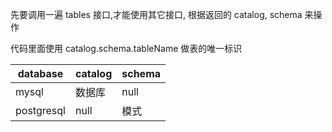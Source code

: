 先要调用一遍 tables 接口,才能使用其它接口, 根据返回的 catalog, schema  来操作

代码里面使用 catalog.schema.tableName 做表的唯一标识 

|database | catalog | schema | 
|--------|-----------|--------|
|mysql | 数据库 | null | 
|postgresql | null | 模式| 
